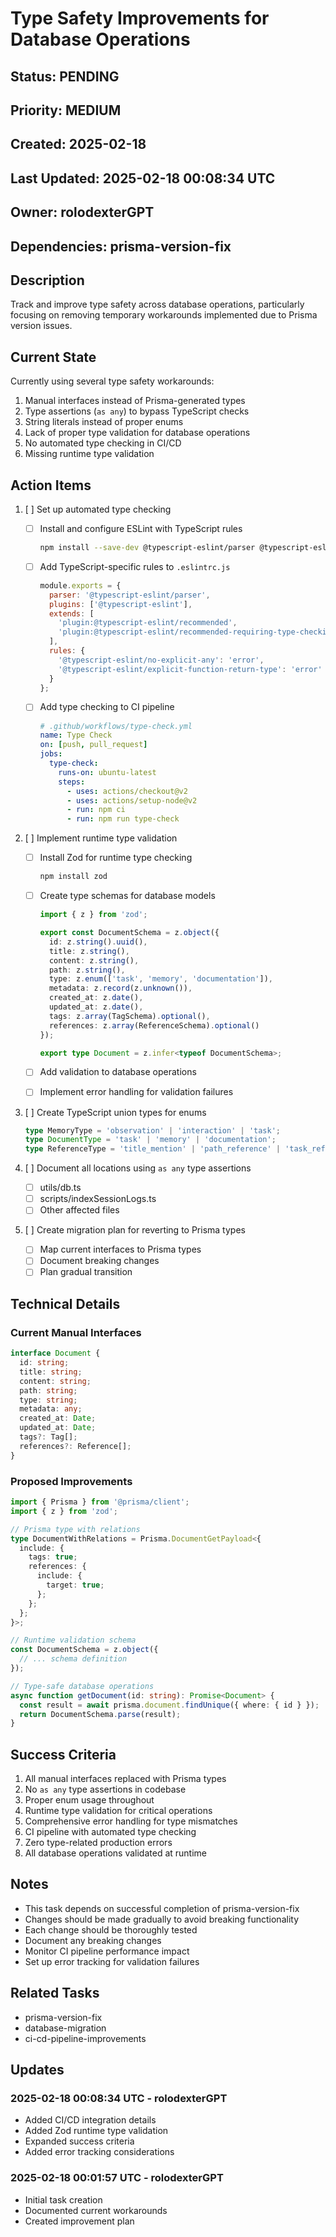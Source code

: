 # Type Safety Improvements for Database Operations

## Status: PENDING

## Priority: MEDIUM

## Created: 2025-02-18

## Last Updated: 2025-02-18 00:08:34 UTC

## Owner: rolodexterGPT

## Dependencies: prisma-version-fix

## Description

Track and improve type safety across database operations, particularly focusing on removing temporary workarounds implemented due to Prisma version issues.

## Current State

Currently using several type safety workarounds:

1. Manual interfaces instead of Prisma-generated types
2. Type assertions (`as any`) to bypass TypeScript checks
3. String literals instead of proper enums
4. Lack of proper type validation for database operations
5. No automated type checking in CI/CD
6. Missing runtime type validation

## Action Items

1. [ ] Set up automated type checking
   - [ ] Install and configure ESLint with TypeScript rules

     ```sh
     npm install --save-dev @typescript-eslint/parser @typescript-eslint/eslint-plugin
     ```

   - [ ] Add TypeScript-specific rules to `.eslintrc.js`

     ```js
     module.exports = {
       parser: '@typescript-eslint/parser',
       plugins: ['@typescript-eslint'],
       extends: [
         'plugin:@typescript-eslint/recommended',
         'plugin:@typescript-eslint/recommended-requiring-type-checking'
       ],
       rules: {
         '@typescript-eslint/no-explicit-any': 'error',
         '@typescript-eslint/explicit-function-return-type': 'error'
       }
     };
     ```

   - [ ] Add type checking to CI pipeline

     ```yaml
     # .github/workflows/type-check.yml
     name: Type Check
     on: [push, pull_request]
     jobs:
       type-check:
         runs-on: ubuntu-latest
         steps:
           - uses: actions/checkout@v2
           - uses: actions/setup-node@v2
           - run: npm ci
           - run: npm run type-check
     ```

2. [ ] Implement runtime type validation
   - [ ] Install Zod for runtime type checking

     ```sh
     npm install zod
     ```

   - [ ] Create type schemas for database models

     ```typescript
     import { z } from 'zod';

     export const DocumentSchema = z.object({
       id: z.string().uuid(),
       title: z.string(),
       content: z.string(),
       path: z.string(),
       type: z.enum(['task', 'memory', 'documentation']),
       metadata: z.record(z.unknown()),
       created_at: z.date(),
       updated_at: z.date(),
       tags: z.array(TagSchema).optional(),
       references: z.array(ReferenceSchema).optional()
     });

     export type Document = z.infer<typeof DocumentSchema>;
     ```

   - [ ] Add validation to database operations
   - [ ] Implement error handling for validation failures

3. [ ] Create TypeScript union types for enums

   ```typescript
   type MemoryType = 'observation' | 'interaction' | 'task';
   type DocumentType = 'task' | 'memory' | 'documentation';
   type ReferenceType = 'title_mention' | 'path_reference' | 'task_reference' | 'memory_reference';
   ```

4. [ ] Document all locations using `as any` type assertions
   - [ ] utils/db.ts
   - [ ] scripts/indexSessionLogs.ts
   - [ ] Other affected files

5. [ ] Create migration plan for reverting to Prisma types
   - [ ] Map current interfaces to Prisma types
   - [ ] Document breaking changes
   - [ ] Plan gradual transition

## Technical Details

### Current Manual Interfaces

```typescript
interface Document {
  id: string;
  title: string;
  content: string;
  path: string;
  type: string;
  metadata: any;
  created_at: Date;
  updated_at: Date;
  tags?: Tag[];
  references?: Reference[];
}
```

### Proposed Improvements

```typescript
import { Prisma } from '@prisma/client';
import { z } from 'zod';

// Prisma type with relations
type DocumentWithRelations = Prisma.DocumentGetPayload<{
  include: {
    tags: true;
    references: {
      include: {
        target: true;
      };
    };
  };
}>;

// Runtime validation schema
const DocumentSchema = z.object({
  // ... schema definition
});

// Type-safe database operations
async function getDocument(id: string): Promise<Document> {
  const result = await prisma.document.findUnique({ where: { id } });
  return DocumentSchema.parse(result);
}
```

## Success Criteria

1. All manual interfaces replaced with Prisma types
2. No `as any` type assertions in codebase
3. Proper enum usage throughout
4. Runtime type validation for critical operations
5. Comprehensive error handling for type mismatches
6. CI pipeline with automated type checking
7. Zero type-related production errors
8. All database operations validated at runtime

## Notes

- This task depends on successful completion of prisma-version-fix
- Changes should be made gradually to avoid breaking functionality
- Each change should be thoroughly tested
- Document any breaking changes
- Monitor CI pipeline performance impact
- Set up error tracking for validation failures

## Related Tasks

- prisma-version-fix
- database-migration
- ci-cd-pipeline-improvements

## Updates

### 2025-02-18 00:08:34 UTC - rolodexterGPT

- Added CI/CD integration details
- Added Zod runtime type validation
- Expanded success criteria
- Added error tracking considerations

### 2025-02-18 00:01:57 UTC - rolodexterGPT

- Initial task creation
- Documented current workarounds
- Created improvement plan
